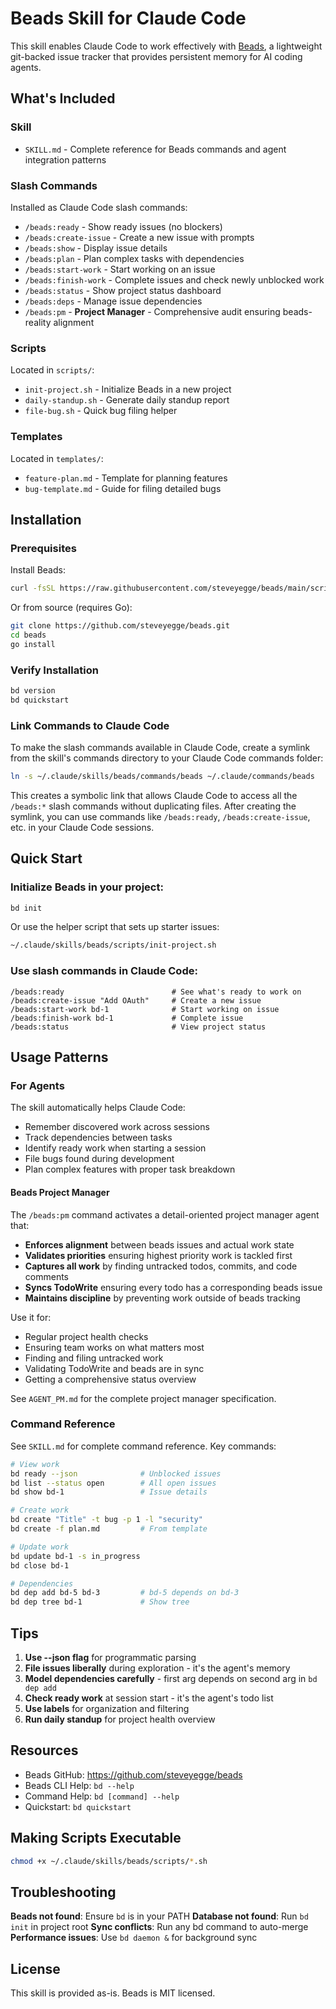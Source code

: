 # Beads Skill for Claude Code

This skill enables Claude Code to work effectively with [Beads](https://github.com/steveyegge/beads), a lightweight git-backed issue tracker that provides persistent memory for AI coding agents.

## What's Included

### Skill
- `SKILL.md` - Complete reference for Beads commands and agent integration patterns

### Slash Commands
Installed as Claude Code slash commands:

- `/beads:ready` - Show ready issues (no blockers)
- `/beads:create-issue` - Create a new issue with prompts
- `/beads:show` - Display issue details
- `/beads:plan` - Plan complex tasks with dependencies
- `/beads:start-work` - Start working on an issue
- `/beads:finish-work` - Complete issues and check newly unblocked work
- `/beads:status` - Show project status dashboard
- `/beads:deps` - Manage issue dependencies
- `/beads:pm` - **Project Manager** - Comprehensive audit ensuring beads-reality alignment

### Scripts
Located in `scripts/`:

- `init-project.sh` - Initialize Beads in a new project
- `daily-standup.sh` - Generate daily standup report
- `file-bug.sh` - Quick bug filing helper

### Templates
Located in `templates/`:

- `feature-plan.md` - Template for planning features
- `bug-template.md` - Guide for filing detailed bugs

## Installation

### Prerequisites

Install Beads:
```bash
curl -fsSL https://raw.githubusercontent.com/steveyegge/beads/main/scripts/install.sh | bash
```

Or from source (requires Go):
```bash
git clone https://github.com/steveyegge/beads.git
cd beads
go install
```

### Verify Installation

```bash
bd version
bd quickstart
```

### Link Commands to Claude Code

To make the slash commands available in Claude Code, create a symlink from the skill's commands directory to your Claude Code commands folder:

```bash
ln -s ~/.claude/skills/beads/commands/beads ~/.claude/commands/beads
```

This creates a symbolic link that allows Claude Code to access all the `/beads:*` slash commands without duplicating files. After creating the symlink, you can use commands like `/beads:ready`, `/beads:create-issue`, etc. in your Claude Code sessions.

## Quick Start

### Initialize Beads in your project:
```bash
bd init
```

Or use the helper script that sets up starter issues:
```bash
~/.claude/skills/beads/scripts/init-project.sh
```

### Use slash commands in Claude Code:
```
/beads:ready                        # See what's ready to work on
/beads:create-issue "Add OAuth"     # Create a new issue
/beads:start-work bd-1              # Start working on issue
/beads:finish-work bd-1             # Complete issue
/beads:status                       # View project status
```

## Usage Patterns

### For Agents

The skill automatically helps Claude Code:
- Remember discovered work across sessions
- Track dependencies between tasks
- Identify ready work when starting a session
- File bugs found during development
- Plan complex features with proper task breakdown

#### Beads Project Manager

The `/beads:pm` command activates a detail-oriented project manager agent that:
- **Enforces alignment** between beads issues and actual work state
- **Validates priorities** ensuring highest priority work is tackled first
- **Captures all work** by finding untracked todos, commits, and code comments
- **Syncs TodoWrite** ensuring every todo has a corresponding beads issue
- **Maintains discipline** by preventing work outside of beads tracking

Use it for:
- Regular project health checks
- Ensuring team works on what matters most
- Finding and filing untracked work
- Validating TodoWrite and beads are in sync
- Getting a comprehensive status overview

See `AGENT_PM.md` for the complete project manager specification.

### Command Reference

See `SKILL.md` for complete command reference. Key commands:

```bash
# View work
bd ready --json              # Unblocked issues
bd list --status open        # All open issues
bd show bd-1                 # Issue details

# Create work
bd create "Title" -t bug -p 1 -l "security"
bd create -f plan.md         # From template

# Update work
bd update bd-1 -s in_progress
bd close bd-1

# Dependencies
bd dep add bd-5 bd-3         # bd-5 depends on bd-3
bd dep tree bd-1             # Show tree
```

## Tips

1. **Use --json flag** for programmatic parsing
2. **File issues liberally** during exploration - it's the agent's memory
3. **Model dependencies carefully** - first arg depends on second arg in `bd dep add`
4. **Check ready work** at session start - it's the agent's todo list
5. **Use labels** for organization and filtering
6. **Run daily standup** for project health overview

## Resources

- Beads GitHub: https://github.com/steveyegge/beads
- Beads CLI Help: `bd --help`
- Command Help: `bd [command] --help`
- Quickstart: `bd quickstart`

## Making Scripts Executable

```bash
chmod +x ~/.claude/skills/beads/scripts/*.sh
```

## Troubleshooting

**Beads not found**: Ensure `bd` is in your PATH
**Database not found**: Run `bd init` in project root
**Sync conflicts**: Run any bd command to auto-merge
**Performance issues**: Use `bd daemon &` for background sync

## License

This skill is provided as-is. Beads is MIT licensed.
